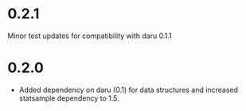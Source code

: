 # 0.2.1

Minor test updates for compatibility with daru 0.1.1

# 0.2.0

* Added dependency on daru (0.1) for data structures and increased statsample dependency to 1.5.